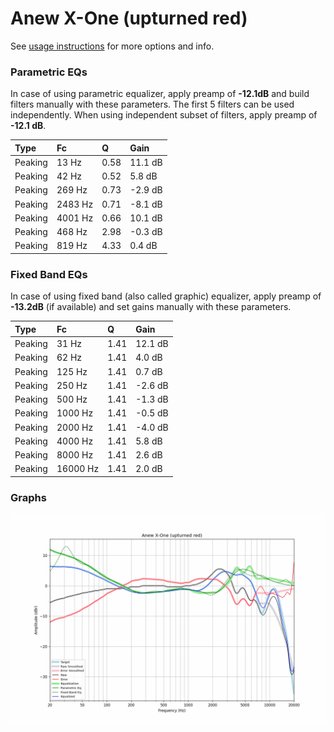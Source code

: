 # Anew X-One (upturned red)
See [usage instructions](https://github.com/jaakkopasanen/AutoEq#usage) for more options and info.

### Parametric EQs
In case of using parametric equalizer, apply preamp of **-12.1dB** and build filters manually
with these parameters. The first 5 filters can be used independently.
When using independent subset of filters, apply preamp of **-12.1 dB**.

| Type    | Fc      |    Q | Gain    |
|:--------|:--------|:-----|:--------|
| Peaking | 13 Hz   | 0.58 | 11.1 dB |
| Peaking | 42 Hz   | 0.52 | 5.8 dB  |
| Peaking | 269 Hz  | 0.73 | -2.9 dB |
| Peaking | 2483 Hz | 0.71 | -8.1 dB |
| Peaking | 4001 Hz | 0.66 | 10.1 dB |
| Peaking | 468 Hz  | 2.98 | -0.3 dB |
| Peaking | 819 Hz  | 4.33 | 0.4 dB  |

### Fixed Band EQs
In case of using fixed band (also called graphic) equalizer, apply preamp of **-13.2dB**
(if available) and set gains manually with these parameters.

| Type    | Fc       |    Q | Gain    |
|:--------|:---------|:-----|:--------|
| Peaking | 31 Hz    | 1.41 | 12.1 dB |
| Peaking | 62 Hz    | 1.41 | 4.0 dB  |
| Peaking | 125 Hz   | 1.41 | 0.7 dB  |
| Peaking | 250 Hz   | 1.41 | -2.6 dB |
| Peaking | 500 Hz   | 1.41 | -1.3 dB |
| Peaking | 1000 Hz  | 1.41 | -0.5 dB |
| Peaking | 2000 Hz  | 1.41 | -4.0 dB |
| Peaking | 4000 Hz  | 1.41 | 5.8 dB  |
| Peaking | 8000 Hz  | 1.41 | 2.6 dB  |
| Peaking | 16000 Hz | 1.41 | 2.0 dB  |

### Graphs
![](./Anew%20X-One%20(upturned%20red).png)